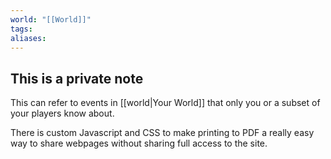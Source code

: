 ```yaml
---
world: "[[World]]"
tags: 
aliases:
---
```

## This is a private note

This can refer to events in [[world|Your World]] that only you or a subset of your players know about.

There is custom Javascript and CSS to make printing to PDF a really easy way to share webpages without sharing full access to the site.